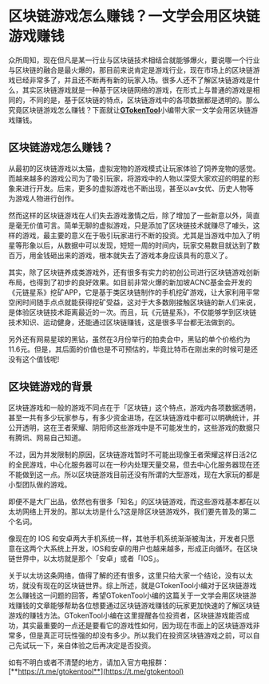 # 区块链游戏怎么赚钱？一文学会用区块链游戏赚钱

众所周知，现在但凡是某一行业与区块链技术相结合就能够爆火，要说哪一个行业与区块链的融合是最火爆的，那目前来说肯定是游戏行业，现在市场上的区块链游戏已经非常多了，并且还不断再有新的玩家入场。很多人还不了解区块链游戏是什么，其实区块链游戏就是一种基于区块链网络的游戏，在形式上与普通的游戏是相同的，不同的是，基于区块链的特点，区块链游戏中的各项数据都是透明的。那么究竟区块链游戏怎么赚钱？下面就让[**GTokenTool**](https://docs.gtokentool.com/)小编带大家一文学会用区块链游戏赚钱。

## 区块链游戏怎么赚钱？

从最初的区块链游戏以太猫，虚拟宠物的游戏模式让玩家体验了饲养宠物的感觉。而越来越多的游戏公司为了吸引玩家，将游戏中的人物以深受大家欢迎的明星的形象来进行开发。后来，更多的虚拟游戏也不断出现，甚至以av女优、历史人物等为游戏人物进行创作。

然而这样的区块链游戏在人们失去游戏激情之后，除了增加了一些新意以外，简直是毫无价值可言。简单无聊的虚拟游戏，只是添加了区块链技术就赚尽了噱头，这样的游戏，最主要的意义在于吸引玩家进行不断的投资。尤其是当游戏中加入了明星等形象以后，从数据中可以发现，短短一周的时间内，玩家交易数目就达到了数百万，用金钱砸出来的游戏，根本就失去了游戏本身应该具有的意义了。

其实，除了区块链养成类游戏外，还有很多有实力的初创公司进行区块链游戏创新布局，也得到了初步的良好效果。如目前非常火爆的新加坡ACNC基金会开发的《元链星系》挖矿APP，它是基于类区块链制作的手机挖矿游戏，让大家利用平常空闲时间随手点点就能获得挖矿受益，这对于大多数刚接触区块链的新人们来说，是体验区块链技术距离最近的一次。而且，玩《元链星系》，不仅能够学到区块链技术知识、运动健身，还能通过区块链赚钱，这是很多平台都无法做到的。

另外还有网易星球的黑钻，虽然在3月份举行的拍卖会中，黑钻的单个价格约为11.6元。但是，其后面的价值也是不可预估的，毕竟比特币在刚出来的时候可是还没有这个值钱呢!

## 区块链游戏的背景

区块链游戏和一般的游戏不同点在于「区块链」这个特点，游戏内各项数据透明，甚至一共有多少玩家参与，有多少资金进场，在区块链游戏中都可以明确统计，并公开透明，这在王者荣耀、阴阳师这些游戏中是不可能发生的，这些游戏的数据只有腾讯、网易自己知道。

不过，因为并发限制的原因，区块链游戏暂时不可能出现像王者荣耀这样日活2亿的全民游戏，中心化服务器可以在一秒内处理天量交易，但去中心化服务器现在还不能做到这一点。所以区块链游戏目前还没有所谓的大型游戏，现在大家玩的都是小型团队做的游戏。

即便不是大厂出品，依然也有很多「知名」的区块链游戏，而这些游戏基本都在以太坊网络上开发的。那以太坊是什么?这是除区块链游戏外，我们要先普及的第二个名词。

像现在的 IOS 和安卓两大手机系统一样，其他手机系统渐渐被淘汰，开发者只愿意在这两个大系统上开发，IOS和安卓的用户也越来越多，形成正向循环。在区块链世界中，以太坊就是那个「安卓」或者「IOS」。

关于以太坊这条网络，值得了解的还有很多，这里只给大家一个结论，没有以太坊，就没有现在的区块链世界。综上所述，就是GTokenTool小编对于区块链游戏怎么赚钱这一问题的回答，希望GTokenTool小编的这篇关于一文学会用区块链游戏赚钱的文章能够帮助各位想要通过区块链游戏赚钱的玩家更加快速的了解区块链游戏的赚钱方法。GTokenTool小编在这里提醒各位投资者，区块链游戏能否成功，其实最重要的一点还是要看它的游戏性如何，因为现在市面上的区块链游戏非常多，但是真正可玩性强的却没有多少。所以我们在投资区块链游戏之前，可以自己先试玩一下，亲自体验之后再决定是否投资。

如有不明白或者不清楚的地方，请加入官方电报群：[**https://t.me/gtokentool**](https://t.me/gtokentool)
